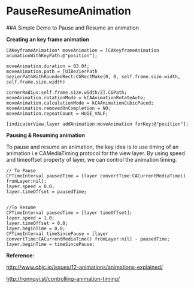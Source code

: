 # PauseResumeAnimation

##A Simple Demo to Pause and Resume an animation

**Creating an key frame animation**

	CAKeyframeAnimation* moveAnimation = [CAKeyframeAnimation animationWithKeyPath:@"position"];

    moveAnimation.duration = 03.0f;
    moveAnimation.path = [UIBezierPath bezierPathWithRoundedRect:CGRectMake(0, 0, self.frame.size.width, self.frame.size.width)
                                                    cornerRadius:self.frame.size.width/2].CGPath;
    moveAnimation.rotationMode = kCAAnimationRotateAuto;
    moveAnimation.calculationMode = kCAAnimationCubicPaced;
    moveAnimation.removedOnCompletion = NO;
    moveAnimation.repeatCount = HUGE_VALF;
    
    [indicatorView.layer addAnimation:moveAnimation forKey:@"position"];
 
**Pausing & Resuming animation**

 To pause and resume an animation, the key idea is to use timing of an animation i.e CAMediaTiming protocol for the view layer. By using speed and timeoffset property of layer, we can control the animation timing.


    // To Pause
    CFTimeInterval pausedTime = [layer convertTime:CACurrentMediaTime() fromLayer:nil];
    layer.speed = 0.0;
    layer.timeOffset = pausedTime;


    //To Resume
    CFTimeInterval pausedTime = [layer timeOffset];
    layer.speed = 1.0;
    layer.timeOffset = 0.0;
    layer.beginTime = 0.0;
    CFTimeInterval timeSincePause = [layer convertTime:CACurrentMediaTime() fromLayer:nil] - pausedTime;
    layer.beginTime = timeSincePause;

**Reference:**

http://www.objc.io/issues/12-animations/animations-explained/

http://ronnqvi.st/controlling-animation-timing/
